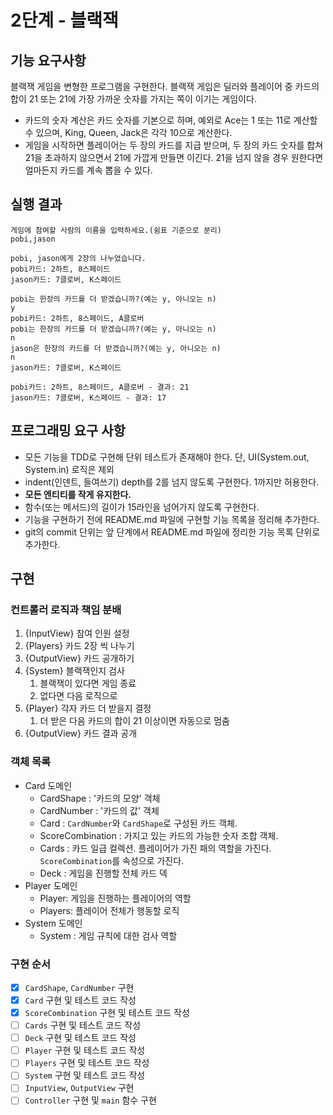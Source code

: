 # 2단계 - 블랙잭

## 기능 요구사항
블랙잭 게임을 변형한 프로그램을 구현한다. 블랙잭 게임은 딜러와 플레이어 중 카드의 합이 21 또는 21에 가장 가까운 숫자를 가지는 쪽이 이기는 게임이다.

- 카드의 숫자 계산은 카드 숫자를 기본으로 하며, 예외로 Ace는 1 또는 11로 계산할 수 있으며, King, Queen, Jack은 각각 10으로 계산한다.
- 게임을 시작하면 플레이어는 두 장의 카드를 지급 받으며, 두 장의 카드 숫자를 합쳐 21을 초과하지 않으면서 21에 가깝게 만들면 이긴다. 21을 넘지 않을 경우 원한다면 얼마든지 카드를 계속 뽑을 수 있다.

## 실행 결과

```
게임에 참여할 사람의 이름을 입력하세요.(쉼표 기준으로 분리)
pobi,jason

pobi, jason에게 2장의 나누었습니다.
pobi카드: 2하트, 8스페이드
jason카드: 7클로버, K스페이드

pobi는 한장의 카드를 더 받겠습니까?(예는 y, 아니오는 n)
y
pobi카드: 2하트, 8스페이드, A클로버
pobi는 한장의 카드를 더 받겠습니까?(예는 y, 아니오는 n)
n
jason은 한장의 카드를 더 받겠습니까?(예는 y, 아니오는 n)
n
jason카드: 7클로버, K스페이드

pobi카드: 2하트, 8스페이드, A클로버 - 결과: 21
jason카드: 7클로버, K스페이드 - 결과: 17
```

## 프로그래밍 요구 사항
- 모든 기능을 TDD로 구현해 단위 테스트가 존재해야 한다. 단, UI(System.out, System.in) 로직은 제외
- indent(인덴트, 들여쓰기) depth를 2를 넘지 않도록 구현한다. 1까지만 허용한다.
- **모든 엔티티를 작게 유지한다.**
- 함수(또는 메서드)의 길이가 15라인을 넘어가지 않도록 구현한다.
- 기능을 구현하기 전에 README.md 파일에 구현할 기능 목록을 정리해 추가한다.
- git의 commit 단위는 앞 단계에서 README.md 파일에 정리한 기능 목록 단위로 추가한다.

## 구현

### 컨트롤러 로직과 책임 분배
1. {InputView} 참여 인원 설정
2. {Players} 카드 2장 씩 나누기
3. {OutputView} 카드 공개하기
4. {System} 블랙잭인지 검사
   1. 블랙잭이 있다면 게임 종료
   2. 없다면 다음 로직으로
5. {Player} 각자 카드 더 받을지 결정
   1. 더 받은 다음 카드의 합이 21 이상이면 자동으로 멈춤
6. {OutputView} 카드 결과 공개

### 객체 목록
- Card 도메인
  - CardShape : '카드의 모양' 객체
  - CardNumber : '카드의 값' 객체
  - Card : `CardNumber`와 `CardShape`로 구성된 카드 객체. 
  - ScoreCombination : 가지고 있는 카드의 가능한 숫자 조합 객체.
  - Cards : 카드 일급 컬렉션. 플레이어가 가진 패의 역할을 가진다. `ScoreCombination`를 속성으로 가진다.
  - Deck : 게임을 진행할 전체 카드 덱
- Player 도메인
  - Player: 게임을 진행하는 플레이어의 역할
  - Players: 플레이어 전체가 행동할 로직
- System 도메인
  - System : 게임 규칙에 대한 검사 역할

### 구현 순서
- [x] `CardShape`, `CardNumber` 구현
- [x] `Card` 구현 및 테스트 코드 작성
- [x] `ScoreCombination` 구현 및 테스트 코드 작성
- [ ] `Cards` 구현 및 테스트 코드 작성
- [ ] `Deck` 구현 및 테스트 코드 작성
- [ ] `Player` 구현 및 테스트 코드 작성
- [ ] `Players` 구현 및 테스트 코드 작성
- [ ] `System` 구현 및 테스트 코드 작성
- [ ] `InputView`, `OutputView` 구현
- [ ] `Controller` 구현 및 `main` 함수 구현
